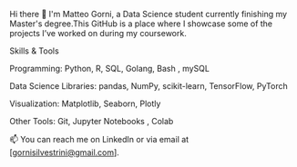 Hi there 👋
I'm Matteo Gorni, a Data Science student currently finishing my Master's degree.This GitHub is a place where I showcase some of the projects I’ve worked on during my coursework.

 Skills & Tools

Programming: Python, R, SQL, Golang, Bash , mySQL

Data Science Libraries: pandas, NumPy, scikit-learn, TensorFlow, PyTorch 

Visualization: Matplotlib, Seaborn, Plotly  
  
Other Tools: Git, Jupyter Notebooks , Colab

📫 
You can reach me on LinkedIn or via email at [gornisilvestrini@gmail.com].

<!---
matteogorni2/matteogorni2 is a ✨ special ✨ repository because its `README.md` (this file) appears on your GitHub profile.
You can click the Preview link to take a look at your changes.
--->
